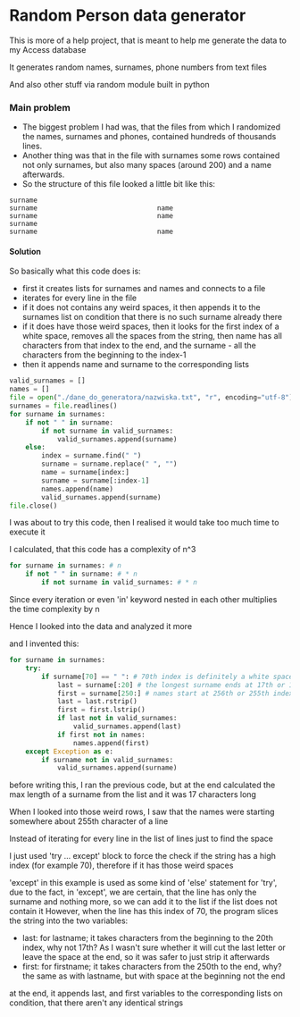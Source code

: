 # Random Person data generator
This is more of a help project, that is meant to help me generate the data to my Access database

It generates random names, surnames, phone numbers from text files

And also other stuff via random module built in python

### Main problem
- The biggest problem I had was, that the files from which I randomized
the names, surnames and phones, contained hundreds of thousands lines.
- Another thing was that in the file with surnames some rows contained
not only surnames, but also many spaces (around 200) and a name afterwards.
- So the structure of this file looked a little bit like this:
```
surname
surname                              name
surname                              name
surname
surname                              name
```
#### Solution
So basically what this code does is:
- first it creates lists for surnames and names and connects to a file
- iterates for every line in the file
- if it does not contains any weird spaces, it then appends it to the surnames list on condition that there is no such surname already there
- if it does have those weird spaces, then it looks for the first index of a white space, removes all the spaces from the string, then name has all characters from that index to the end, and the surname - all the characters from the beginning to the index-1
- then it appends name and surname to the corresponding lists
```python
valid_surnames = []
names = []
file = open("./dane_do_generatora/nazwiska.txt", "r", encoding="utf-8")
surnames = file.readlines()
for surname in surnames:
    if not " " in surname:
        if not surname in valid_surnames:
            valid_surnames.append(surname)
    else:
        index = surname.find(" ")
        surname = surname.replace(" ", "")
        name = surname[index:]
        surname = surname[:index-1]
        names.append(name)
        valid_surnames.append(surname)
file.close()
```
I was about to try this code, then I realised it would take too much time to execute it

I calculated, that this code has a complexity of n^3
```python
for surname in surnames: # n
    if not " " in surname: # * n
        if not surname in valid_surnames: # * n
```
Since every iteration or even 'in' keyword nested in each other multiplies the time complexity by n


Hence I looked into the data and analyzed it more

and I invented this:
```python
for surname in surnames:
    try:
        if surname[70] == " ": # 70th index is definitely a white space between surname and name
            last = surname[:20] # the longest surname ends at 17th or 18th index
            first = surname[250:] # names start at 256th or 255th index
            last = last.rstrip()
            first = first.lstrip()
            if last not in valid_surnames:
                valid_surnames.append(last)
            if first not in names:
                names.append(first)
    except Exception as e:
        if surname not in valid_surnames:
            valid_surnames.append(surname)
```
before writing this, I ran the previous code, but at the end calculated the max length of a surname from the list and it was 17 characters long

When I looked into those weird rows, I saw that the names were starting somewhere about 255th character of a line

Instead of iterating for every line in the list of lines just to find the space

I just used 'try ... except' block to force the check if the string has a high index (for example 70), therefore if it has those weird spaces

'except' in this example is used as some kind of 'else' statement for 'try', due to the fact, in 'except', we are certain, that the line has only the surname and nothing more, so we can add it to the list if the list does not contain it
However, when the line has this index of 70, the program slices the string into the two variables:
- last: for lastname; it takes characters from the beginning to the 20th index, why not 17th? As I wasn't sure whether it will cut the last letter or leave the space at the end, so it was safer to just strip it afterwards
- first: for firstname; it takes characters from the 250th to the end, why? the same as with lastname, but with space at the beginning not the end

at the end, it appends last, and first variables to the corresponding lists on condition, that there aren't any identical strings
